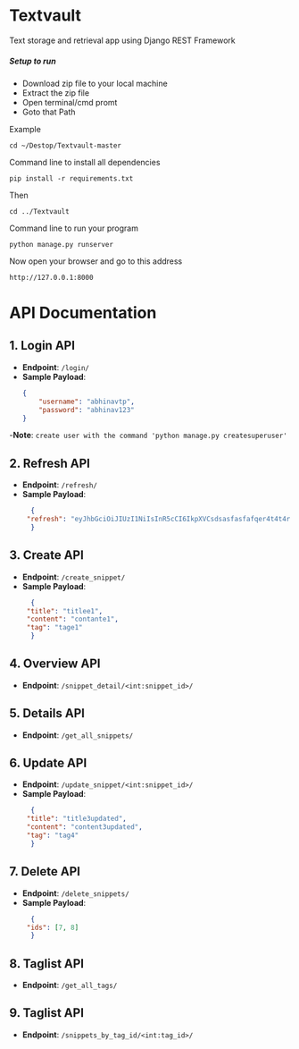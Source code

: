 

# Textvault
Text storage and retrieval app using Django REST Framework



##### Setup to run

- Download zip file to your local machine
- Extract the zip file
- Open terminal/cmd promt
- Goto that Path

Example

```
cd ~/Destop/Textvault-master
```


Command line to install all dependencies
```
pip install -r requirements.txt
```

Then
```
cd ../Textvault
```

Command line to run your program
```
python manage.py runserver
```

Now open your browser and go to this address
```
http://127.0.0.1:8000
```


# API Documentation

## 1. Login API
- **Endpoint**: `/login/`
- **Sample Payload**:
  ```json
  {
      "username": "abhinavtp",
      "password": "abhinav123"
  }

-**Note**: `create user with the command 'python manage.py createsuperuser'`

## 2. Refresh API
- **Endpoint**: `/refresh/`
- **Sample Payload**:
  ```json
    {
   "refresh": "eyJhbGciOiJIUzI1NiIsInR5cCI6IkpXVCsdsasfasfafqer4t4t4rtergrgsrgswetgwtgrsrgvsfgdfgdghdfhdfhd"
    }

## 3. Create API
- **Endpoint**: `/create_snippet/`
- **Sample Payload**:
  ```json
    {
   "title": "titlee1",
   "content": "contante1",
   "tag": "tage1"
    }   

## 4. Overview API
- **Endpoint**: `/snippet_detail/<int:snippet_id>/`

## 5. Details API
- **Endpoint**: `/get_all_snippets/`

## 6. Update API
- **Endpoint**: `/update_snippet/<int:snippet_id>/`
- **Sample Payload**:
  ```json
    {
   "title": "title3updated",
   "content": "content3updated",
   "tag": "tag4"
    }

## 7. Delete API
- **Endpoint**: `/delete_snippets/`
- **Sample Payload**:
  ```json
    {
   "ids": [7, 8]
    }

## 8. Taglist API
- **Endpoint**: `/get_all_tags/`

## 9. Taglist API
- **Endpoint**: `/snippets_by_tag_id/<int:tag_id>/`


